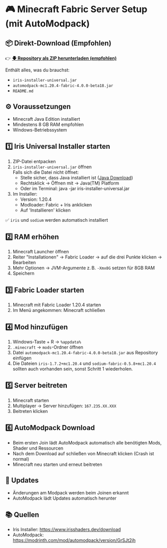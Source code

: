# 🎮 Minecraft Fabric Server Setup (mit AutoModpack)

## 📦 Direkt-Download (Empfohlen)

👉 **[🡇 Repository als ZIP herunterladen (empfohlen)](https://github.com/bonsaibauer/minecraft_server_fabric-1.20.4_client_setup/releases/latest)**

Enthält alles, was du brauchst:
- `iris-installer-universal.jar`
- `automodpack-mc1.20.4-fabric-4.0.0-beta18.jar`
- `README.md`

## ⚙️ Voraussetzungen

- Minecraft Java Edition installiert
- Mindestens 8 GB RAM empfohlen
- Windows-Betriebssystem

## 1️⃣ Iris Universal Installer starten

1. ZIP-Datei entpacken
2. `iris-installer-universal.jar` öffnen  
   Falls sich die Datei nicht öffnet:
   - Stelle sicher, dass Java installiert ist ([Java Download](https://www.java.com/de/download/))
   - Rechtsklick → Öffnen mit → Java(TM) Platform
   - Oder im Terminal:
     java -jar iris-installer-universal.jar
3. Im Installer:
   - Version: 1.20.4
   - Modloader: Fabric + Iris anklicken
   - Auf 'Installieren' klicken

✅ `iris` und `sodium` werden automatisch installiert

## 2️⃣ RAM erhöhen

1. Minecraft Launcher öffnen
2. Reiter "Installationen" → Fabric Loader → auf die drei Punkte klicken → Bearbeiten
3. Mehr Optionen → JVM-Argumente z. B. `-Xmx8G` setzen für 8GB RAM
4. Speichern

## 3️⃣ Fabric Loader starten

1. Minecraft mit Fabric Loader 1.20.4 starten
2. Im Menü angekommen: Minecraft schließen

## 4️⃣ Mod hinzufügen

1. Windows-Taste + R → `%appdata%`
2. `.minecraft` → `mods`-Ordner öffnen
3. Datei `automodpack-mc1.20.4-fabric-4.0.0-beta18.jar` aus Repository einfügen
4. Die Dateien `iris-1.7.2+mc1.20.4` und `sodium-fabric-0.5.8+mc1.20.4` sollten auch vorhanden sein, sonst Schritt 1 wiederholen.

## 5️⃣ Server beitreten

1. Minecraft starten
2. Multiplayer → Server hinzufügen: `167.235.XX.XXX`
3. Beitreten klicken

## 6️⃣ AutoModpack Download

- Beim ersten Join lädt AutoModpack automatisch alle benötigten Mods, Shader und Ressourcen
- Nach dem Download auf schließen von Minecraft klicken (Crash ist normal)
- Minecraft neu starten und erneut beitreten

## 🔄 Updates

- Änderungen am Modpack werden beim Joinen erkannt
- AutoModpack lädt Updates automatisch herunter

## 📚 Quellen

- Iris Installer: https://www.irisshaders.dev/download  
- AutoModpack: https://modrinth.com/mod/automodpack/version/GrSJt2jh

